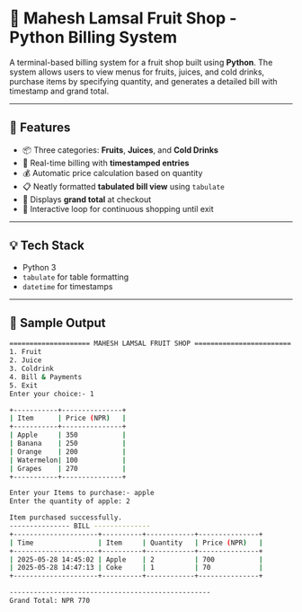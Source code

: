 # 🛒 Mahesh Lamsal Fruit Shop - Python Billing System

A terminal-based billing system for a fruit shop built using **Python**. The system allows users to view menus for fruits, juices, and cold drinks, purchase items by specifying quantity, and generates a detailed bill with timestamp and grand total.

---

## 🔧 Features

- 📦 Three categories: **Fruits**, **Juices**, and **Cold Drinks**
- 🧾 Real-time billing with **timestamped entries**
- 💰 Automatic price calculation based on quantity
- 📋 Neatly formatted **tabulated bill view** using `tabulate`
- 🧮 Displays **grand total** at checkout
- 🔁 Interactive loop for continuous shopping until exit

---

## 💡 Tech Stack

- Python 3
- `tabulate` for table formatting
- `datetime` for timestamps

---

## 📸 Sample Output

```bash
==================== MAHESH LAMSAL FRUIT SHOP ========================
1. Fruit
2. Juice
3. Coldrink
4. Bill & Payments
5. Exit
Enter your choice:- 1

+-----------+---------------+
| Item      | Price (NPR)   |
+-----------+---------------+
| Apple     | 350           |
| Banana    | 250           |
| Orange    | 200           |
| Watermelon| 100           |
| Grapes    | 270           |
+-----------+---------------+

Enter your Items to purchase:- apple
Enter the quantity of apple: 2

Item purchased successfully.
--------------- BILL --------------
+---------------------+----------+------------+---------------+
| Time                | Item     | Quantity   | Price (NPR)   |
+---------------------+----------+------------+---------------+
| 2025-05-28 14:45:02 | Apple    | 2          | 700           |
| 2025-05-28 14:47:13 | Coke     | 1          | 70            |
+---------------------+----------+------------+---------------+

--------------------------------------------------
Grand Total: NPR 770
